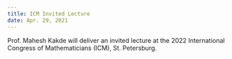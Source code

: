 ```yaml
---
title: ICM Invited Lecture
date: Apr. 29, 2021  
---
```


Prof. Mahesh Kakde will deliver an invited lecture at the 2022 International Congress of Mathematicians (ICM), St. Petersburg.